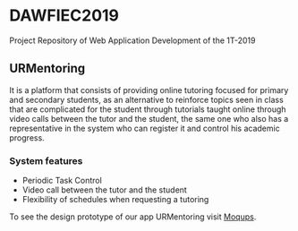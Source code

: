 ﻿# DAWFIEC2019

Project Repository of Web Application Development of the 1T-2019

## URMentoring

It is a platform that consists of providing online tutoring focused for primary and secondary students, as an alternative to reinforce topics seen in class that are complicated for the student through tutorials taught online through video calls between the tutor and the student, the same one who also has a representative in the system who can register it and control his academic progress.

### System features
- Periodic Task Control
- Video call between the tutor and the student
- Flexibility of schedules when requesting a tutoring

To see the design prototype of our app URMentoring visit [Moqups](https://app.moqups.com/cc3wLnTo6Z/view).